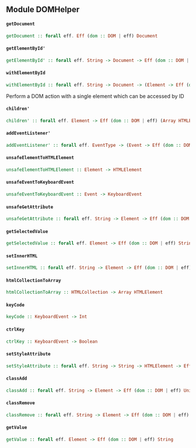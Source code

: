 ## Module DOMHelper

#### `getDocument`

``` purescript
getDocument :: forall eff. Eff (dom :: DOM | eff) Document
```

#### `getElementById'`

``` purescript
getElementById' :: forall eff. String -> Document -> Eff (dom :: DOM | eff) (Maybe Element)
```

#### `withElementById`

``` purescript
withElementById :: forall eff. String -> Document -> (Element -> Eff (dom :: DOM | eff) Unit) -> Eff (dom :: DOM | eff) Unit
```

Perform a DOM action with a single element which can be accessed by ID

#### `children'`

``` purescript
children' :: forall eff. Element -> Eff (dom :: DOM | eff) (Array HTMLElement)
```

#### `addEventListener'`

``` purescript
addEventListener' :: forall eff. EventType -> (Event -> Eff (dom :: DOM | eff) Unit) -> EventTarget -> Eff (dom :: DOM | eff) Unit
```

#### `unsafeElementToHTMLElement`

``` purescript
unsafeElementToHTMLElement :: Element -> HTMLElement
```

#### `unsafeEventToKeyboardEvent`

``` purescript
unsafeEventToKeyboardEvent :: Event -> KeyboardEvent
```

#### `unsafeGetAttribute`

``` purescript
unsafeGetAttribute :: forall eff. String -> Element -> Eff (dom :: DOM | eff) String
```

#### `getSelectedValue`

``` purescript
getSelectedValue :: forall eff. Element -> Eff (dom :: DOM | eff) String
```

#### `setInnerHTML`

``` purescript
setInnerHTML :: forall eff. String -> Element -> Eff (dom :: DOM | eff) Unit
```

#### `htmlCollectionToArray`

``` purescript
htmlCollectionToArray :: HTMLCollection -> Array HTMLElement
```

#### `keyCode`

``` purescript
keyCode :: KeyboardEvent -> Int
```

#### `ctrlKey`

``` purescript
ctrlKey :: KeyboardEvent -> Boolean
```

#### `setStyleAttribute`

``` purescript
setStyleAttribute :: forall eff. String -> String -> HTMLElement -> Eff (dom :: DOM | eff) Unit
```

#### `classAdd`

``` purescript
classAdd :: forall eff. String -> Element -> Eff (dom :: DOM | eff) Unit
```

#### `classRemove`

``` purescript
classRemove :: forall eff. String -> Element -> Eff (dom :: DOM | eff) Unit
```

#### `getValue`

``` purescript
getValue :: forall eff. Element -> Eff (dom :: DOM | eff) String
```



